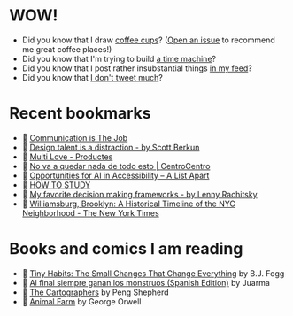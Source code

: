 # WOW!

- Did you know that I draw [coffee cups](https://papercups.mamuso.net/)? ([Open an issue](https://github.com/mamuso/papercups/issues) to recommend me great coffee places!)
- Did you know that I'm trying to build [a time machine](https://github.com/mamuso/fluxcapacitor)?
- Did you know that I post rather insubstantial things [in my feed](https://feed.mamuso.net/)?
- Did you know that [I don't tweet much](https://twitter.com/mamuso)?

# Recent bookmarks

- 👀 [Communication is The Job](https://boz.com/articles/communication-is-the-job)
- 👀 [Design talent is a distraction - by Scott Berkun](https://whydesignishard.substack.com/p/design-talent-is-a-distraction)
- 👀 [Multi Love - Productes](https://multilove.es/productes/page/3)
- 👀 [No va a quedar nada de todo esto | CentroCentro](https://www.centrocentro.org/exposicion/no-va-quedar-nada-de-todo-esto)
- 👀 [Opportunities for AI in Accessibility – A List Apart](https://alistapart.com/article/opportunities-for-ai-in-accessibility/)
- 👀 [HOW TO STUDY](https://cse.buffalo.edu/~rapaport/howtostudy.html)
- 👀 [My favorite decision making frameworks - by Lenny Rachitsky](https://www.lennysnewsletter.com/p/my-favorite-decision-making-frameworks)
- 👀 [Williamsburg, Brooklyn: A Historical Timeline of the NYC Neighborhood - The New York Times](https://www.nytimes.com/interactive/2024/01/29/style/williamsburg-brooklyn-history-timeline.html#_1993-2001)


# Books and comics I am reading

- 📘 [Tiny Habits: The Small Changes That Change Everything](https://www.goodreads.com/book/show/43305818) by B.J.  Fogg
- 📘 [Al final siempre ganan los monstruos (Spanish Edition)](https://www.goodreads.com/book/show/58664090) by Juarma
- 📘 [The Cartographers](https://www.goodreads.com/book/show/56224531) by Peng Shepherd
- 📘 [Animal Farm](https://www.goodreads.com/book/show/8349198) by George Orwell

